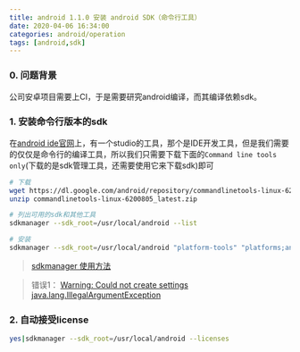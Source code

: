 ```yaml
---
title: android 1.1.0 安装 android SDK（命令行工具）
date: 2020-04-06 16:34:00
categories: android/operation
tags: [android,sdk]
---
```


### 0. 问题背景
公司安卓项目需要上CI，于是需要研究android编译，而其编译依赖sdk。


### 1. 安装命令行版本的sdk
在[android ide官网](https://developer.android.com/studio)上，有一个studio的工具，那个是IDE开发工具，但是我们需要的仅仅是命令行的编译工具，所以我们只需要下载下面的`Command line tools only`(下载的是sdk管理工具，还需要使用它来下载sdk)即可
``` bash
# 下载
wget https://dl.google.com/android/repository/commandlinetools-linux-6200805_latest.zip
unzip commandlinetools-linux-6200805_latest.zip

# 列出可用的sdk和其他工具
sdkmanager --sdk_root=/usr/local/android --list

# 安装
sdkmanager --sdk_root=/usr/local/android "platform-tools" "platforms;android-28"
```
> [sdkmanager 使用方法](https://developer.android.com/studio/command-line/sdkmanager)

> 错误1： [Warning: Could not create settings java.lang.IllegalArgumentException](https://stackoverflow.com/questions/60440509/android-command-line-tools-sdkmanager-always-shows-warning-could-not-create-se)


### 2. 自动接受license
``` bash
yes|sdkmanager --sdk_root=/usr/local/android --licenses
```